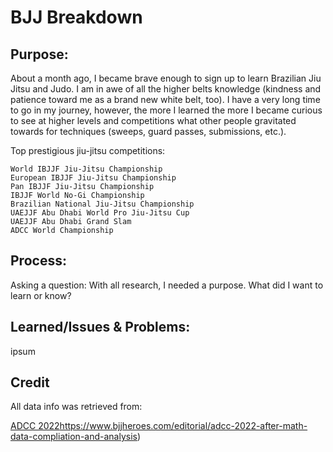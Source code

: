 # BJJ Breakdown

## Purpose:
  About a month ago, I became brave enough to sign up to learn Brazilian Jiu Jitsu and Judo. I am in awe of all the higher belts knowledge (kindness and patience toward me as a brand new white belt, too). I have a very long time to go in my journey, however, the more I learned the more I became curious to see at higher levels and competitions what other people gravitated towards for techniques (sweeps, guard passes, submissions, etc.). 

  Top prestigious jiu-jitsu competitions:

    World IBJJF Jiu-Jitsu Championship
    European IBJJF Jiu-Jitsu Championship
    Pan IBJJF Jiu-Jitsu Championship
    IBJJF World No-Gi Championship
    Brazilian National Jiu-Jitsu Championship
    UAEJJF Abu Dhabi World Pro Jiu-Jitsu Cup
    UAEJJF Abu Dhabi Grand Slam
    ADCC World Championship

## Process:
  Asking a question: 
  With all research, I needed a purpose. What did I want to learn or know? 

  

  
## Learned/Issues & Problems:
  ipsum



## Credit

All data info was retrieved from:

[ADCC 2022](https://www.bjjheroes.com/editorial/adcc-2022-after-math-data-compliation-and-analysis)https://www.bjjheroes.com/editorial/adcc-2022-after-math-data-compliation-and-analysis)
